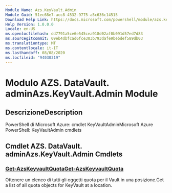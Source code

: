 ```yaml
---
Module Name: Azs.KeyVault.Admin
Module Guid: 51ec68e7-acc8-4532-9775-a5c636c14515
Download Help Link: https://docs.microsoft.com/powershell/module/azs.keyvault.admin
Help Version: 1.0.0.0
Locale: en-US
ms.openlocfilehash: dd7791a5ce6e545cea918d02af0b091d57ed7d83
ms.sourcegitcommit: 09eb4dbfcad6fce303b793dafe9bebdef589db03
ms.translationtype: MT
ms.contentlocale: it-IT
ms.lasthandoff: 08/08/2020
ms.locfileid: "94030319"
---
```

# <span data-ttu-id="a9f04-101">Modulo AZS. DataVault. admin</span><span class="sxs-lookup"><span data-stu-id="a9f04-101">Azs.KeyVault.Admin Module</span></span>
## <span data-ttu-id="a9f04-102">Descrizione</span><span class="sxs-lookup"><span data-stu-id="a9f04-102">Description</span></span>
<span data-ttu-id="a9f04-103">PowerShell di Microsoft Azure: cmdlet KeyVaultAdmin</span><span class="sxs-lookup"><span data-stu-id="a9f04-103">Microsoft Azure PowerShell: KeyVaultAdmin cmdlets</span></span>

## <span data-ttu-id="a9f04-104">Cmdlet AZS. DataVault. admin</span><span class="sxs-lookup"><span data-stu-id="a9f04-104">Azs.KeyVault.Admin Cmdlets</span></span>
### [<span data-ttu-id="a9f04-105">Get-AzsKeyvaultQuota</span><span class="sxs-lookup"><span data-stu-id="a9f04-105">Get-AzsKeyvaultQuota</span></span>](Get-AzsKeyvaultQuota.md)
<span data-ttu-id="a9f04-106">Ottenere un elenco di tutti gli oggetti quota per il Vault in una posizione.</span><span class="sxs-lookup"><span data-stu-id="a9f04-106">Get a list of all quota objects for KeyVault at a location.</span></span>

